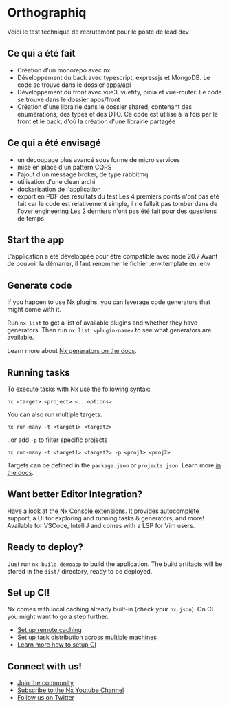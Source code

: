 # Orthographiq

Voici le test technique de recrutement pour le poste de lead dev

## Ce qui a été fait

-   Création d'un monorepo avec nx
-   Développement du back avec typescript, expressjs et MongoDB. Le code se trouve dans le dossier apps/api
-   Développement du front avec vue3, vuetify, pinia et vue-router. Le code se trouve dans le dossier apps/front
-   Création d'une librairie dans le dossier shared, contenant des enumérations, des types et des DTO. Ce code est utilisé à la fois par le front et le back, d'où la création d'une librairie partagée

## Ce qui a été envisagé

-   un découpage plus avancé sous forme de micro services
-   mise en place d'un pattern CQRS
-   l'ajout d'un message broker, de type rabbitmq
-   utilisation d'une clean archi
-   dockerisation de l'application
-   export en PDF des résultats du test
    Les 4 premiers points n'ont pas été fait car le code est relativement simple, il ne fallait pas tomber dans de l'over engineering
    Les 2 derniers n'ont pas été fait pour des questions de temps

## Start the app

L'application a été développée pour être compatible avec node 20.7
Avant de pouvoir la démarrer, il faut renommer le fichier .env.template en .env

## Generate code

If you happen to use Nx plugins, you can leverage code generators that might come with it.

Run `nx list` to get a list of available plugins and whether they have generators. Then run `nx list <plugin-name>` to see what generators are available.

Learn more about [Nx generators on the docs](https://nx.dev/plugin-features/use-code-generators).

## Running tasks

To execute tasks with Nx use the following syntax:

```
nx <target> <project> <...options>
```

You can also run multiple targets:

```
nx run-many -t <target1> <target2>
```

..or add `-p` to filter specific projects

```
nx run-many -t <target1> <target2> -p <proj1> <proj2>
```

Targets can be defined in the `package.json` or `projects.json`. Learn more [in the docs](https://nx.dev/core-features/run-tasks).

## Want better Editor Integration?

Have a look at the [Nx Console extensions](https://nx.dev/nx-console). It provides autocomplete support, a UI for exploring and running tasks & generators, and more! Available for VSCode, IntelliJ and comes with a LSP for Vim users.

## Ready to deploy?

Just run `nx build demoapp` to build the application. The build artifacts will be stored in the `dist/` directory, ready to be deployed.

## Set up CI!

Nx comes with local caching already built-in (check your `nx.json`). On CI you might want to go a step further.

-   [Set up remote caching](https://nx.dev/core-features/share-your-cache)
-   [Set up task distribution across multiple machines](https://nx.dev/nx-cloud/features/distribute-task-execution)
-   [Learn more how to setup CI](https://nx.dev/recipes/ci)

## Connect with us!

-   [Join the community](https://nx.dev/community)
-   [Subscribe to the Nx Youtube Channel](https://www.youtube.com/@nxdevtools)
-   [Follow us on Twitter](https://twitter.com/nxdevtools)
